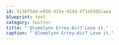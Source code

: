 ```yaml
---
id: 513bf54d-e958-415e-924d-8f1e5385caea
blueprint: text
category: twitter
title: "'@lomolynn Errey-Air? Love it."
caption: "'@lomolynn Errey-Air? Love it."
---
```

